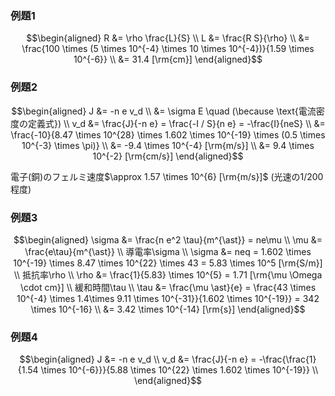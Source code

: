 ### 例題$1$
$$\begin{aligned}
R &= \rho \frac{L}{S} \\
L &= \frac{R S}{\rho} \\
&= \frac{100 \times (5 \times 10^{-4} \times 10 \times 10^{-4})}{1.59 \times 10^{-6}} \\
&= 31.4 [\rm{cm}]
\end{aligned}$$

### 例題$2$
$$\begin{aligned}
J &= -n e v_d \\
&= \sigma E \quad (\because \text{電流密度の定義式}) \\
v_d &= \frac{J}{-n e} = \frac{-I / S}{n e} = -\frac{I}{neS} \\
&= \frac{-10}{8.47 \times 10^{28} \times 1.602 \times 10^{-19} \times (0.5 \times 10^{-3} \times \pi)} \\
&= -9.4 \times 10^{-4} [\rm{m/s}] \\
&= 9.4 \times 10^{-2} [\rm{cm/s}]
\end{aligned}$$

電子(銅)のフェルミ速度$\approx 1.57 \times 10^{6} [\rm{m/s}]$ (光速の$1/200$程度)

### 例題$3$
$$\begin{aligned}
\sigma &= \frac{n e^2 \tau}{m^{\ast}} = ne\mu \\
\mu &= \frac{e\tau}{m^{\ast}} \\
導電率\sigma \\
\sigma &= neq = 1.602 \times 10^{-19} \times 8.47 \times 10^{22} \times 43 = 5.83 \times 10^5 [\rm{S/m}] \\
抵抗率\rho \\
\rho &= \frac{1}{5.83} \times 10^{5} = 1.71 [\rm{\mu \Omega \cdot cm}] \\
緩和時間\tau \\
\tau &= \frac{\mu \ast}{e} = \frac{43 \times 10^{-4} \times 1.4\times 9.11 \times 10^{-31}}{1.602 \times 10^{-19}} = 342 \times 10^{-16} \\
&= 3.42 \times 10^{-14} [\rm{s}]
\end{aligned}$$

### 例題$4$
$$\begin{aligned}
J &= -n e v_d \\
v_d &= \frac{J}{-n e} = -\frac{\frac{1}{1.54 \times 10^{-6}}}{5.88 \times 10^{22} \times 1.602 \times 10^{-19}} \\
\end{aligned}$$



